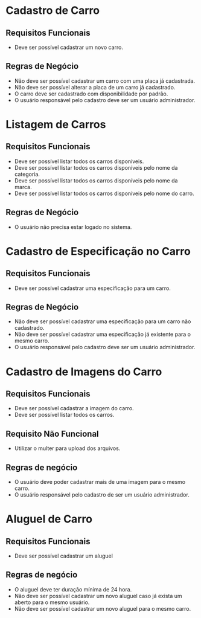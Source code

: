# Cadastro de Carro

## Requisitos Funcionais

 * Deve ser possível cadastrar um novo carro.

## Regras de Negócio

 * Não deve ser possível cadastrar um carro com uma placa já cadastrada.
 * Não deve ser possível alterar a placa de um carro já cadastrado.
 * O carro deve ser cadastrado com disponibilidade por padrão.
 * O usuário responsável pelo cadastro deve ser um usuário administrador.

# Listagem de Carros

## Requisitos Funcionais

 * Deve ser possível listar todos os carros disponíveis.
 * Deve ser possível listar todos os carros disponíveis pelo nome da categoria.
 * Deve ser possível listar todos os carros disponíveis pelo nome da marca.
 * Deve ser possível listar todos os carros disponíveis pelo nome do carro.

## Regras de Negócio

 * O usuário não precisa estar logado no sistema.

# Cadastro de Especificação no Carro

## Requisitos Funcionais

 * Deve ser possível cadastrar uma especificação para um carro.

## Regras de Negócio

 * Não deve ser possível cadastrar uma especificação para um carro não cadastrado.
 * Não deve ser possível cadastrar uma especificação já existente para o mesmo carro.
 * O usuário responsável pelo cadastro deve ser um usuário administrador.

# Cadastro de Imagens do Carro

## Requisitos Funcionais

 * Deve ser possível cadastrar a imagem do carro.
 * Deve ser possível listar todos os carros.

## Requisito Não Funcional

 * Utilizar o multer para upload dos arquivos.

## Regras de negócio

 * O usuário deve poder cadastrar mais de uma imagem para o mesmo carro.
 * O usuário responsável pelo cadastro de ser um usuário administrador.

# Aluguel de Carro

## Requisitos Funcionais

 * Deve ser possível cadastrar um aluguel

## Regras de negócio

 * O aluguel deve ter duração mínima de 24 hora.
 * Não deve ser possível cadastrar um novo aluguel caso já exista um aberto para o mesmo usuário.
 * Não deve ser possível cadastrar um novo aluguel para o mesmo carro.
